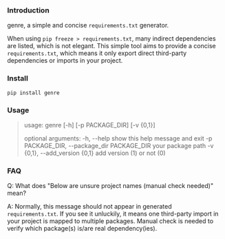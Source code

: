 ### Introduction

genre, a simple and concise `requirements.txt` generator.

When using `pip freeze > requirements.txt`, many indirect dependencies are listed, which is not elegant. This simple tool aims to provide a concise `requirements.txt`, which means it only export direct third-party dependencies or imports in your project.

### Install

`pip install genre`

### Usage

> usage: genre [-h] [-p PACKAGE_DIR] [-v {0,1}]
>
> optional arguments:
>   -h, --help            show this help message and exit
>   -p PACKAGE_DIR, --package_dir PACKAGE_DIR
>                         your package path
>   -v {0,1}, --add_version {0,1}
>                         add version (1) or not (0)

### FAQ

Q: What does "Below are unsure project names (manual check needed)" mean?

A: Normally, this message should not appear in generated `requirements.txt`. If you see it unluckily, it means one third-party import in your project is mapped to multiple packages. Manual check is needed to verify which package(s) is/are real dependency(ies).